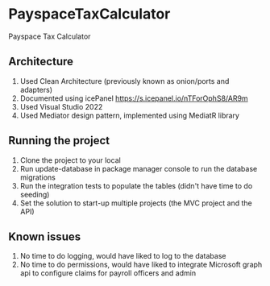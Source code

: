 # PayspaceTaxCalculator
Payspace Tax Calculator

Architecture
------------
1. Used Clean Architecture (previously known as onion/ports and adapters)
2. Documented using icePanel https://s.icepanel.io/nTForOphS8/AR9m
3. Used Visual Studio 2022
4. Used Mediator design pattern, implemented using MediatR library

Running the project
-------------------
1. Clone the project to your local
2. Run update-database in package manager console to run the database migrations
3. Run the integration tests to populate the tables (didn't have time to do seeding)
4. Set the solution to start-up multiple projects (the MVC project and the API)

Known issues
------------
1. No time to do logging, would have liked to log to the database
2. No time to do permissions, would have liked to integrate Microsoft graph api to configure claims for payroll officers and admin
